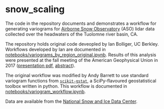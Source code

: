 # snow_scaling
The code in the repository documents and demonstrates a workflow for generating variograms for 
[Airborne Snow Observatory](https://www.airbornesnowobservatories.com/) (ASO) lidar data collected 
over the headwaters of the Tuolomne river basin, CA.

The repository holds original code deveopled by Ian Bolliger, UC Berkley.  Workflows developed by Ian
are documented in [notebooks/variograms_by_region_original.ipynb](https://github.com/andypbarrett/snow_scaling/blob/main/notebooks/variograms_by_region_original.ipynb).  Results of this analysis were presented at the fall meeting of the American Geophysical Union in 2017 ([presentation pdf](https://github.com/andypbarrett/snow_scaling/blob/main/documents/C12C-04Deems.pdf), [abstract](https://ui.adsabs.harvard.edu/abs/2017AGUFM.C12C..04D/abstract)).

The original workflow was modified by Andy Barrett to use standard variogram functions from [`scikit-gstat`](https://mmaelicke.github.io/scikit-gstat/index.html), a SciPy-flavoured geostatistical toolbox written in python.  This workflow is 
documented in [notebooks/variogram_workflow.ipynb](https://github.com/andypbarrett/snow_scaling/blob/main/notebooks/variogram_workflow.ipynb).

Data are available from the [National Snow and Ice Data Center](https://nsidc.org/data/aso).
